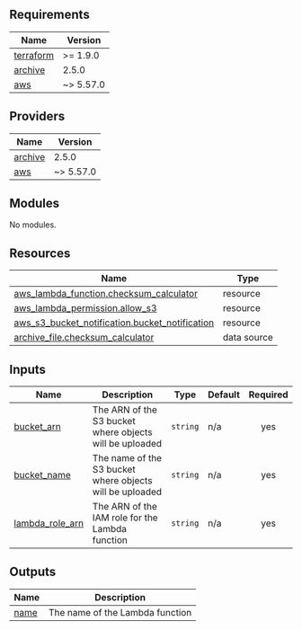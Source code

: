 <!-- BEGIN_TF_DOCS -->
## Requirements

| Name | Version |
|------|---------|
| <a name="requirement_terraform"></a> [terraform](#requirement\_terraform) | >= 1.9.0 |
| <a name="requirement_archive"></a> [archive](#requirement\_archive) | 2.5.0 |
| <a name="requirement_aws"></a> [aws](#requirement\_aws) | ~> 5.57.0 |

## Providers

| Name | Version |
|------|---------|
| <a name="provider_archive"></a> [archive](#provider\_archive) | 2.5.0 |
| <a name="provider_aws"></a> [aws](#provider\_aws) | ~> 5.57.0 |

## Modules

No modules.

## Resources

| Name | Type |
|------|------|
| [aws_lambda_function.checksum_calculator](https://registry.terraform.io/providers/hashicorp/aws/latest/docs/resources/lambda_function) | resource |
| [aws_lambda_permission.allow_s3](https://registry.terraform.io/providers/hashicorp/aws/latest/docs/resources/lambda_permission) | resource |
| [aws_s3_bucket_notification.bucket_notification](https://registry.terraform.io/providers/hashicorp/aws/latest/docs/resources/s3_bucket_notification) | resource |
| [archive_file.checksum_calculator](https://registry.terraform.io/providers/hashicorp/archive/2.5.0/docs/data-sources/file) | data source |

## Inputs

| Name | Description | Type | Default | Required |
|------|-------------|------|---------|:--------:|
| <a name="input_bucket_arn"></a> [bucket\_arn](#input\_bucket\_arn) | The ARN of the S3 bucket where objects will be uploaded | `string` | n/a | yes |
| <a name="input_bucket_name"></a> [bucket\_name](#input\_bucket\_name) | The name of the S3 bucket where objects will be uploaded | `string` | n/a | yes |
| <a name="input_lambda_role_arn"></a> [lambda\_role\_arn](#input\_lambda\_role\_arn) | The ARN of the IAM role for the Lambda function | `string` | n/a | yes |

## Outputs

| Name | Description |
|------|-------------|
| <a name="output_name"></a> [name](#output\_name) | The name of the Lambda function |
<!-- END_TF_DOCS -->